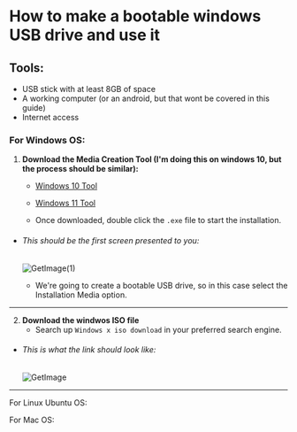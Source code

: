 # How to make a bootable windows USB drive and use it 

## Tools: 
- USB stick with at least 8GB of space 
- A working computer (or an android, but that wont be covered in this guide) 
- Internet access 


### For Windows OS: 
1. **Download the Media Creation Tool (I'm doing this on windows 10, but the process should be similar):**
   - [Windows 10 Tool ](https://www.microsoft.com/software-download/windows10)
   - [Windows 11 Tool ](https://www.microsoft.com/software-download/windows11)

   - Once downloaded, double click the `.exe` file to start the installation.
- ###### This should be the first screen presented to you:
   ![GetImage(1)](https://github.com/user-attachments/assets/72177d67-cc6c-4feb-a8a8-bab489d10c23)

   - We're going to create a bootable USB drive, so  in this case select the Installation Media option.
---
2. **Download the windwos ISO file**
   - Search up `Windows x iso download` in your preferred search engine.  
- ###### This is what the link should look like:
   ![GetImage](https://github.com/user-attachments/assets/f9019da6-7ce3-4572-bc59-d76851a00ba6)

---


For Linux Ubuntu OS: 

For Mac OS: 
